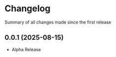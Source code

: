 Changelog
=========

Summary of all changes made since the first release

0.0.1 (2025-08-15)
------------------
* Alpha Release
